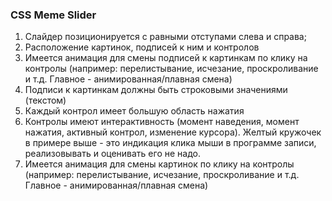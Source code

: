 ### CSS Meme Slider

1. Слайдер позиционируется с равными отступами слева и справа;
2. Расположение картинок, подписей к ним и контролов
3. Имеется анимация для смены подписей к картинкам по клику на контролы (например: перелистывание, исчезание, проскроливание и т.д. Главное - анимированная/плавная смена)
4. Подписи к картинкам должны быть строковыми значениями (текстом)
5. Каждый контрол имеет большую область нажатия
6. Контролы имеют интерактивность (момент наведения, момент нажатия, активный контрол, изменение курсора). Желтый кружочек в примере выше - это индикация клика мыши в программе записи, реализовывать и оценивать его не надо.
7. Имеется анимация для смены картинок по клику на контролы (например: перелистывание, исчезание, проскроливание и т.д. Главное - анимированная/плавная смена)
